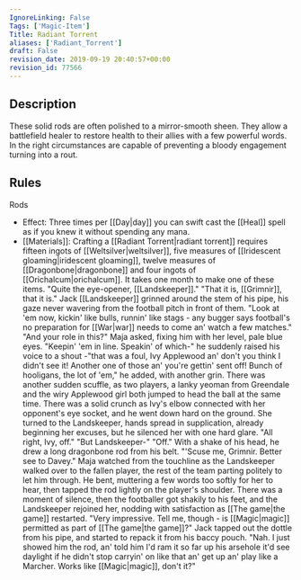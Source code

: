 ```yaml
---
IgnoreLinking: False
Tags: ['Magic-Item']
Title: Radiant Torrent
aliases: ['Radiant_Torrent']
draft: False
revision_date: 2019-09-19 20:40:57+00:00
revision_id: 77566
---
```


## Description
These solid rods are often polished to a mirror-smooth sheen. They allow a battlefield healer to restore health to their allies with a few powerful words. In the right circumstances are capable of preventing a bloody engagement turning into a rout.
## Rules
Rods
* Effect: Three times per [[Day|day]] you can swift cast the [[Heal]] spell as if you knew it without spending any mana.
* [[Materials]]: Crafting a [[Radiant Torrent|radiant torrent]] requires fifteen ingots of [[Weltsilver|weltsilver]], five measures of [[Iridescent gloaming|iridescent gloaming]], twelve measures of [[Dragonbone|dragonbone]] and four ingots of [[Orichalcum|orichalcum]]. It takes one month to make one of these items.
"Quite the eye-opener, [[Landskeeper]]."
"That it is, [[Grimnir]], that it is." Jack [[Landskeeper]] grinned around the stem of his pipe, his gaze never wavering from the football pitch in front of them. "Look at 'em now, kickin' like bulls, runnin' like stags - any bugger says football's no preparation for [[War|war]] needs to come an' watch a few matches."
"And your role in this?" Maja asked, fixing him with her level, pale blue eyes.
"Keepin' 'em in line. Speakin' of which-" he suddenly raised his voice to a shout -"that was a foul, Ivy Applewood an' don't you think I didn't see it! Another one of those an' you're gettin' sent off! Bunch of hooligans, the lot of 'em," he added, with another grin. 
There was another sudden scuffle, as two players, a lanky yeoman from Greendale and the wiry Applewood girl both jumped to head the ball at the same time. There was a solid crunch as Ivy's elbow connected with her opponent's eye socket, and he went down hard on the ground. She turned to the Landskeeper, hands spread in supplication, already beginning her excuses, but he silenced her with one hard glare. "All right, Ivy, off."
"But Landskeeper-"
"Off." With a shake of his head, he drew a long dragonbone rod from his belt. "'Scuse me, Grimnir. Better see to Davey."
Maja watched from the touchline as the Landskeeper walked over to the fallen player, the rest of the team parting politely to let him through. He bent, muttering a few words too softly for her to hear, then tapped the rod lightly on the player's shoulder. There was a moment of silence, then the footballer got shakily to his feet, and the Landskeeper rejoined her, nodding with satisfaction as [[The game|the game]] restarted.
"Very impressive. Tell me, though - is [[Magic|magic]] permitted as part of [[The game|the game]]?"
Jack tapped out the dottle from his pipe, and started to repack it from his baccy pouch. "Nah. I just showed him the rod, an' told him I'd ram it so far up his arsehole it'd see daylight if he didn't stop carryin' on like that an' get up an' play like a Marcher.  Works like [[Magic|magic]], don't it?"